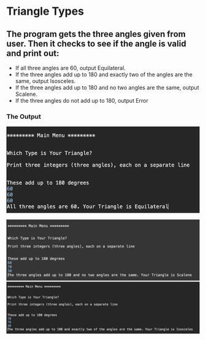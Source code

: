 # Triangle Types

## The program gets the three angles given from user. Then it checks to see if the angle is valid and print out:

- If all three angles are 60, output Equilateral.
- If the three angles add up to 180 and exactly two of the angles are the same, output Isosceles.
- If the three angles add up to 180 and no two angles are the same, output Scalene.
- If the three angles do not add up to 180, output Error

### The Output
![Screenshot 1](https://github.com/IrinaSerova/TriangleTypes/blob/master/images/ScreenShot1.png)



![Screenshot 2](https://github.com/IrinaSerova/TriangleTypes/blob/master/images/ScreenShot2.png)
![Screenshot 3](https://github.com/IrinaSerova/TriangleTypes/blob/master/images/ScreenShot3.png)



